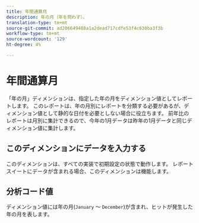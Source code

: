 ```yaml
---
title: 年間通算月
description: 年の月（年を問わず）。
translation-type: tm+mt
source-git-commit: ad206649488a1a2dead717cdfe53f4c630ba3f3b
workflow-type: tm+mt
source-wordcount: '129'
ht-degree: 4%

---
```



# 年間通算月

「年の月」ディメンションは、指定した年の月をディメンション値としてレポートします。 このレポートは、年の月別にレポートを分類する必要があるが、ディメンション値として静的な日付を必要としない場合に役立ちます。 前年比のレポートは月別に集計できるので、今年の1月データは昨年の1月データと同じディメンション値に集計します。

## このディメンションにデータを入力する

このディメンションは、すべての実装で初期設定の状態で動作します。 レポートスイートにデータが含まれる場合、このディメンションは機能します。

## 分析コード値

ディメンション値には年の月(`January` ～ `December`)が含まれ、ヒットが発生した年の月を表します。
